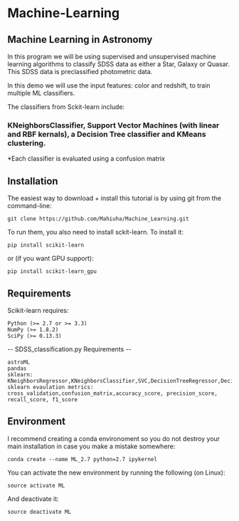 # Machine-Learning
## Machine Learning in Astronomy

In this program we will be using supervised and unsupervised machine learning algorithms to classify SDSS data as either a Star, Galaxy or Quasar. This SDSS data is preclassified photometric data. 

In this demo we will use the input features: color and redshift, to train multiple ML classifiers.

The classifiers from Sckit-learn include:

### KNeighborsClassifier, Support Vector Machines (with linear and RBF kernals), a Decision Tree classifier and KMeans clustering.

*Each classifier is evaluated using a confusion matrix

## Installation
The easiest way to download + install this tutorial is by using git from the command-line:

    git clone https://github.com/Mahiuha/Machine_Learning.git

To run them, you also need to install sckit-learn. To install it:

    pip install scikit-learn
    
or (if you want GPU support):

    pip install scikit-learn_gpu 
    
## Requirements 

Scikit-learn requires:

    Python (>= 2.7 or >= 3.3)
    NumPy (>= 1.8.2)
    SciPy (>= 0.13.3)

-- SDSS_classification.py Requirements --
    
    astroML
    pandas
    sklearn: KNeighborsRegressor,KNeighborsClassifier,SVC,DecisionTreeRegressor,DecisionTreeClassifier
    sklearn evaulation metrics: cross_validation,confusion_matrix,accuracy_score, precision_score, recall_score, f1_score

## Environment
I recommend creating a conda environoment so you do not destroy your main installation in case you make a mistake somewhere:

    conda create --name ML_2.7 python=2.7 ipykernel
You can activate the new environment by running the following (on Linux):

    source activate ML
And deactivate it:

    source deactivate ML
